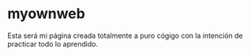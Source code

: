 # myownweb
Esta será mi página creada totalmente a puro cógigo con la intención de practicar todo lo aprendido.
